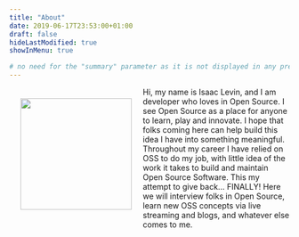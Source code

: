 ```yaml
---
title: "About"
date: 2019-06-17T23:53:00+01:00
draft: false
hideLastModified: true
showInMenu: true

# no need for the "summary" parameter as it is not displayed in any previews
---
```

<div style="float:left" >
<img src="/images/profileimage.jpg" width="200px" style="margin:20px" />
</div>


Hi, my name is Isaac Levin, and I am developer who loves in Open Source. I see Open Source as a place for anyone to learn, play and innovate. I hope that folks coming here can help build this idea I have into something meaningful. Throughout my career I have relied on OSS to do my job, with little idea of the work it takes to build and maintain Open Source Software. This my attempt to give back... FINALLY! Here we will interview folks in Open Source, learn new OSS concepts via live streaming and blogs, and whatever else comes to me.



